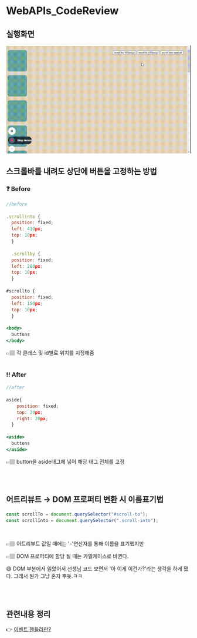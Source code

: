 # WebAPIs_CodeReview

## 실행화면

<img src="./img/scrolling.gif" width="800px">
<br/>

## 스크롤바를 내려도 상단에 버튼을 고정하는 방법
 
### ❓ Before              

```jsx
//before

.scrollinto {
  position: fixed;
  left: 410px;
  top: 10px;
  } 

  .scrollby {
  position: fixed;
  left: 280px;
  top: 10px;
  }

#scrollto {
  position: fixed;
  left: 150px;
  top: 10px;
  }

<body>
  buttons
</body>
```

👉🏽 각 클래스 및 id별로 위치를 지정해줌
<br/>
<br/>

### ‼️ After

```jsx
//after

aside{
    position: fixed;
    top: 20px;
    right: 20px;
  }

<aside>
  buttons
</aside>
```

👉🏽 button을 aside태그에 넣어 해당 태그 전체를 고정

<br/>
<br/>

## 어트리뷰트 → DOM 프로퍼티 변환 시 이름표기법

```jsx
const scrollTo = document.querySelector("#scroll-to");
const scrollInto = document.querySelector(".scroll-into");
```
<br/>

👉🏽 어트리뷰트 값일 때에는 '-'연산자를 통해 이름을 표기했지만

👉🏽 DOM 프로퍼티에 할당 될 때는 카멜케이스로 바뀐다.

😄 DOM 부분에서 읽었어서 선생님 코드 보면서 '아 이게 이건가?'라는 생각을 하게 됐다. 그래서 뭔가 그냥 혼자 뿌듯.ㅋㅋ


<br/>
<br/>

## 관련내용 정리
👉 [이벤트 핸들러란?](Note_Eventhandelr.md)
